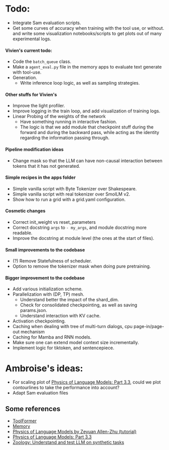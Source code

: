# Todo:
- Integrate Sam evaluation scripts.
- Get some curves of accuracy when training with the tool use, or without. and write some visualization notebooks/scripts to get plots out of many experimental logs.

#### Vivien's current todo:
- Code the `batch_queue` class.
- Make a `agent_eval.py` file in the memory apps to evaluate text generate with tool-use.
- Generation.
    - Write inference loop logic, as well as sampling strategies.

#### Other stuffs for Vivien's
- Improve the light profiler.
- Improve logging in the train loop, and add visualization of training logs.
- Linear Probing of the weights of the network
    - Have something running in interactive fashion.
    - The logic is that we add module that checkpoint stuff during the forward and during the backward pass, while acting as the identity regarding the information passing through.

#### Pipeline modification ideas
- Change mask so that the LLM can have non-causal interaction between tokens that it has not generated.

#### Simple recipes in the apps folder
- Simple vanilla script with Byte Tokenizer over Shakespeare.
- Simple vanilla script with real tokenizer over SmolLM v2.
- Show how to run a grid with a grid.yaml configuration.

#### Cosmetic changes
- Correct init_weight vs reset_parameters
- Correct docstring `args` to `- my_args`, and module docstring more readable.
- Improve the docstring at module level (the ones at the start of files).

#### Small improvements to the codebase
- (?) Remove Statefulness of scheduler.
- Option to remove the tokenizer mask when doing pure pretraining.

#### Bigger improvement to the codebase
- Add various initialization scheme.
- Parallelization with (DP, TP) mesh.
    - Understand better the impact of the shard_dim.
    - Check for consolidated checkpointing, as well as saving params.json.
    - Understand interaction with KV cache.
- Activation checkpointing.
- Caching when dealing with tree of multi-turn dialogs, cpu page-in/page-out mechanism
- Caching for Mamba and RNN models.
- Make sure one can extend model context size incrementally.
- Implement logic for tiktoken, and sentencepiece.

# Ambroise's ideas:
- For scaling plot of [Physics of Language Models: Part 3.3](https://arxiv.org/pdf/2404.05405), could we plot contourlines to take the performance into account?
- Adapt Sam evaluation files

## Some references
- [ToolFormer](https://arxiv.org/pdf/2302.04761)
- [Memory](https://arxiv.org/pdf/2407.01178v1)
- [Physics of Language Models by Zeyuan Allen-Zhu (tutorial)](https://www.youtube.com/watch?v=yBL7J0kgldU)
- [Physics of Language Models: Part 3.3](https://arxiv.org/pdf/2404.05405)
- [Zoology: Understand and test LLM on synthetic tasks](https://github.com/HazyResearch/zoology)

